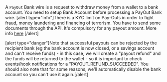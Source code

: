 A `PayOut` Bank wire is a request to withdraw money from a wallet to a bank account. You need to setup Bank Account before processing a PayOut Bank wire.
[alert type="info"]There is a KYC limit on Pay-Outs in order to fight fraud, money laundering and financing of terrorism. You have to send some documents through the API. It's compulsory for any payout amount.  More info [here](https://docs.mangopay.com/guide/kyclimits) [/alert]

[alert type="danger"]Note that successful payouts can be rejected by the recipient bank (eg the bank account is now closed, or a savings account and can't receive funds) - in this case, we will create a "payout refund" and the funds will be returned to the wallet - so it is important to check events/hook notifications for a "PAYOUT_REFUND_SUCCEEDED". You should also note that for some reasons, we'll automatically disable the bank account so you can't use it again.[/alert]
